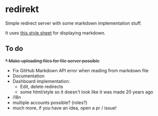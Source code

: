# redirekt

Simple redirect server with some markdown implementation stuff.

It uses [this style sheet](https://github.com/sindresorhus/github-markdown-css/) for displaying markdown.

## To do

~~* Make uploading files for file server possible~~
* Fix GitHub Markdown API error when reading from markdown file
* Documentation
* Dashboard implementation:
  * Edit, delete redirects
  * some html/style so it doesn't look like it was made 20 years ago
* i18n
* multiple accounts possible? (roles?)
* much more, if you have an idea, open a pr / issue!
